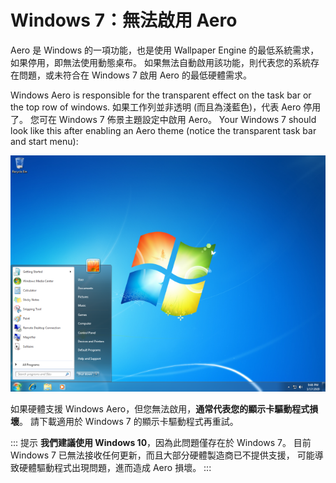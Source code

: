 # Windows 7：無法啟用 Aero

Aero 是 Windows 的一項功能，也是使用 Wallpaper Engine 的最低系統需求，如果停用，即無法使用動態桌布。 如果無法自動啟用該功能，則代表您的系統存在問題，或未符合在 Windows 7 啟用 Aero 的最低硬體需求。

Windows Aero is responsible for the transparent effect on the task bar or the top row of windows. 如果工作列並非透明 (而且為淺藍色)，代表 Aero 停用了。 您可在 Windows 7 佈景主題設定中啟用 Aero。 Your Windows 7 should look like this after enabling an Aero theme (notice the transparent task bar and start menu):

![具備 Aero 功能的 Windows 7](./w7.png)

如果硬體支援 Windows Aero，但您無法啟用，**通常代表您的顯示卡驅動程式損壞**。 請下載適用於 Windows 7 的顯示卡驅動程式再重試。

::: 提示 **我們建議使用 Windows 10**，因為此問題僅存在於 Windows 7。 目前 Windows 7 已無法接收任何更新，而且大部分硬體製造商已不提供支援， 可能導致硬體驅動程式出現問題，進而造成 Aero 損壞。 :::
